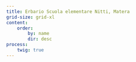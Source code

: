 ```yaml
---
title: Erbario Scuola elementare Nitti, Matera
grid-size: grid-xl
content:
    order:
        by: name
        dir: desc
process: 
    twig: true
---
```


